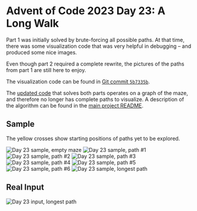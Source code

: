 # Advent of Code 2023 Day 23: A Long Walk

Part 1 was initially solved by brute-forcing all possible paths. At that time,
there was some visualization code that was very helpful in debugging – and
produced some nice images.

Even though part 2 required a complete rewrite, the pictures of the paths from
part 1 are still here to enjoy.

The visualization code can be found in
[Git commit `5b7335b`](https://github.com/yogan/advent-of-code/blob/5b7335be31b34e8fae805e23593c548ed9fc3179/2023/day-23/day23.py#L75).

The [updated code](https://github.com/yogan/advent-of-code/blob/main/2023/day-23/day23.py)
that solves both parts operates on a graph of the maze, and therefore no longer
has complete paths to visualize. A description of the algorithm can be found in
the [main project README](../../README.md).


## Sample

The yellow crosses show starting positions of paths yet to be explored.

![Day 23 sample, empty maze](viz/sample-0-map.png)
![Day 23 sample, path #1](viz/sample-1.png)
![Day 23 sample, path #2](viz/sample-2.png)
![Day 23 sample, path #3](viz/sample-3.png)
![Day 23 sample, path #4](viz/sample-4.png)
![Day 23 sample, path #5](viz/sample-5.png)
![Day 23 sample, path #6](viz/sample-6.png)
![Day 23 sample, longest path](viz/sample-7-longest.png)

## Real Input

![Day 23 input, longest path](viz/input-longest.png)
